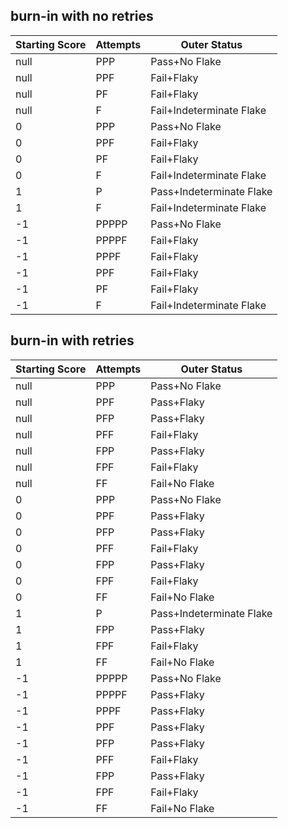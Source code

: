 ## burn-in with no retries

| Starting Score | Attempts | Outer Status             |
|----------------|----------|--------------------------|
| null           | PPP      | Pass+No Flake            |
| null           | PPF      | Fail+Flaky               |
| null           | PF       | Fail+Flaky               |
| null           | F        | Fail+Indeterminate Flake |
| 0              | PPP      | Pass+No Flake            |
| 0              | PPF      | Fail+Flaky               |
| 0              | PF       | Fail+Flaky               |
| 0              | F        | Fail+Indeterminate Flake |
| 1              | P        | Pass+Indeterminate Flake |
| 1              | F        | Fail+Indeterminate Flake |
| -1             | PPPPP    | Pass+No Flake            |
| -1             | PPPPF    | Fail+Flaky               |
| -1             | PPPF     | Fail+Flaky               |
| -1             | PPF      | Fail+Flaky               |
| -1             | PF       | Fail+Flaky               |
| -1             | F        | Fail+Indeterminate Flake |

## burn-in with retries

| Starting Score | Attempts | Outer Status             |
|----------------|----------|--------------------------|
| null           | PPP      | Pass+No Flake            |
| null           | PPF      | Pass+Flaky               |
| null           | PFP      | Pass+Flaky               |
| null           | PFF      | Fail+Flaky               |
| null           | FPP      | Pass+Flaky               |
| null           | FPF      | Fail+Flaky               |
| null           | FF       | Fail+No Flake            |
| 0              | PPP      | Pass+No Flake            |
| 0              | PPF      | Pass+Flaky               |
| 0              | PFP      | Pass+Flaky               |
| 0              | PFF      | Fail+Flaky               |
| 0              | FPP      | Pass+Flaky               |
| 0              | FPF      | Fail+Flaky               |
| 0              | FF       | Fail+No Flake            |
| 1              | P        | Pass+Indeterminate Flake |
| 1              | FPP      | Pass+Flaky               |
| 1              | FPF      | Fail+Flaky               |
| 1              | FF       | Fail+No Flake            |
| -1             | PPPPP    | Pass+No Flake            |
| -1             | PPPPF    | Pass+Flaky               |
| -1             | PPPF     | Pass+Flaky               |
| -1             | PPF      | Pass+Flaky               |
| -1             | PFP      | Pass+Flaky               |
| -1             | PFF      | Fail+Flaky               |
| -1             | FPP      | Pass+Flaky               |
| -1             | FPF      | Fail+Flaky               |
| -1             | FF       | Fail+No Flake            |
